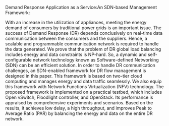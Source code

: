 Demand Response Application as a Service:An SDN-based Management Framework:

With an increase in the utilization of appliances, meeting the energy demand of consumers by traditional power grids is an important issue. The success of Demand Response (DR) depends conclusively on real-time data communication between the consumers and the suppliers. Hence, a scalable and programmable communication network is required to handle the data generated. We prove that the problem of DR global load balancing includes energy and data constraints is NP-hard. So, a dynamic and self-configurable network technology known as Software-defined Networking (SDN) can be an efficient solution. In order to handle DR communication challenges, an SDN-enabled framework for DR flow management is designed in this paper. This framework is based on two-tier cloud computing and manages energy and data traffic seamlessly. We also equip this framework with Network Functions Virtualization (NFV) technology. The proposed framework is implemented on a practical testbed, which includes Open vSwitch, Floodlight controller, and OpenStack. Its performance is appraised by comprehensive experiments and scenarios. Based on the results, it achieves low delay, a high throughput, and improves Peak to Average Ratio (PAR) by balancing the energy and data on the entire DR network.

